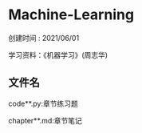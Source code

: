 # Machine-Learning

 创建时间 : 2021/06/01

 学习资料：《机器学习》(周志华)

 ## 文件名

code**.py:章节练习题

chapter**.md:章节笔记


